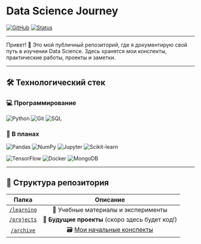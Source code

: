 # Data Science Journey

[![GitHub](https://img.shields.io/badge/GitHub-Repository-blue?logo=github)](https://github.com/utyara3/MyDataScienceProgress)
[![Status](https://img.shields.io/badge/Status-In%20Progress-yellow)](#)

---

Привет! 👋 Это мой публичный репозиторий, где я документирую свой путь в изучении Data Science. Здесь хранятся мои конспекты, практические работы, проекты и заметки.

---

## 🛠️ Технологический стек

### 💻 Программирование
![Python](https://img.shields.io/badge/Python-3776AB?style=for-the-badge&logo=python&logoColor=white)
![Git](https://img.shields.io/badge/Git-F05032?style=for-the-badge&logo=git&logoColor=white)
![SQL](https://img.shields.io/badge/SQL-4479A1?style=for-the-badge&logo=postgresql&logoColor=white)

### 🎯 В планах
![Pandas](https://img.shields.io/badge/Pandas-150458?style=for-the-badge&logo=pandas&logoColor=white)
![NumPy](https://img.shields.io/badge/NumPy-013243?style=for-the-badge&logo=numpy&logoColor=white)
![Jupyter](https://img.shields.io/badge/Jupyter-F37626?style=for-the-badge&logo=jupyter&logoColor=white)
![Scikit-learn](https://img.shields.io/badge/Scikit--learn-F7931E?style=for-the-badge&logo=scikit-learn&logoColor=white)

![TensorFlow](https://img.shields.io/badge/TensorFlow-FF6F00?style=for-the-badge&logo=tensorflow&logoColor=white)
![Docker](https://img.shields.io/badge/Docker-2496ED?style=for-the-badge&logo=docker&logoColor=white)
![MongoDB](https://img.shields.io/badge/MongoDB-47A248?style=for-the-badge&logo=mongodb&logoColor=white)

---

## 📁 Структура репозитория

|           Папка            |                          Описание                          |
|:--------------------------:|:----------------------------------------------------------:|
| [`/learning`](./learning/) | 📖 Учебные материалы и эксперименты                        |
| [`/projects`](./projects/) | 🚀 **Будущие проекты** (скоро здесь будет код!)            |
| [`/archive`](./archive/)   | 🗃️ [Мои начальные конспекты](./archive/ds_1_Fundamentals/) |
